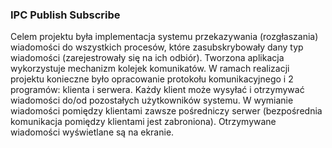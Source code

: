 ### IPC Publish Subscribe
Celem projektu była implementacja systemu przekazywania (rozgłaszania) wiadomości do wszystkich procesów, które zasubskrybowały dany typ wiadomości (zarejestrowały się na ich odbiór). 
Tworzona aplikacja wykorzystuje mechanizm kolejek komunikatów. W ramach realizacji projektu konieczne było opracowanie protokołu komunikacyjnego i 2 programów: klienta i serwera. 
Każdy klient może wysyłać i otrzymywać wiadomości do/od pozostałych użytkowników systemu. W wymianie wiadomości pomiędzy klientami zawsze pośredniczy serwer (bezpośrednia komunikacja pomiędzy klientami jest zabroniona). 
Otrzymywane wiadomości wyświetlane są na ekranie.
